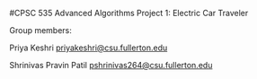 #CPSC 535 Advanced Algorithms Project 1: Electric Car Traveler

Group members:

Priya Keshri priyakeshri@csu.fullerton.edu

Shrinivas Pravin Patil pshrinivas264@csu.fullerton.edu
